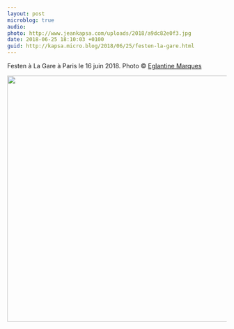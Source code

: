 ```yaml
---
layout: post
microblog: true
audio: 
photo: http://www.jeankapsa.com/uploads/2018/a9dc82e0f3.jpg
date: 2018-06-25 18:10:03 +0100
guid: http://kapsa.micro.blog/2018/06/25/festen-la-gare.html
---
```

Festen à La Gare à Paris le 16 juin 2018. Photo © [Eglantine Marques](https://www.instagram.com/eglantine_egs/)

<img src="http://www.jeankapsa.com/uploads/2018/a9dc82e0f3.jpg" width="600" height="565" />
